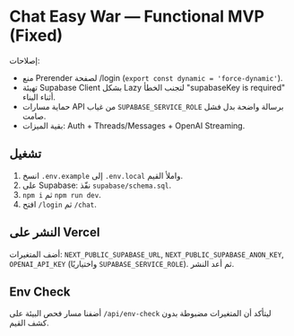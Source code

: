 # Chat Easy War — Functional MVP (Fixed)
إصلاحات:
- منع Prerender لصفحة /login (`export const dynamic = 'force-dynamic'`).
- تهيئة Supabase Client بشكل Lazy لتجنب الخطأ "supabaseKey is required" أثناء البناء.
- حماية مسارات API من غياب `SUPABASE_SERVICE_ROLE` برسالة واضحة بدل فشل صامت.
- بقية الميزات: Auth + Threads/Messages + OpenAI Streaming.

## تشغيل
1) انسخ `.env.example` إلى `.env.local` واملأ القيم.
2) على Supabase: نفّذ `supabase/schema.sql`.
3) `npm i` ثم `npm run dev`.
4) افتح `/login` ثم `/chat`.

## النشر على Vercel
أضف المتغيرات: `NEXT_PUBLIC_SUPABASE_URL`, `NEXT_PUBLIC_SUPABASE_ANON_KEY`, `OPENAI_API_KEY` (واختياريًا `SUPABASE_SERVICE_ROLE`).
ثم أعد النشر.


## Env Check
أضفنا مسار فحص البيئة على `/api/env-check` ليتأكد أن المتغيرات مضبوطة بدون كشف القيم.
